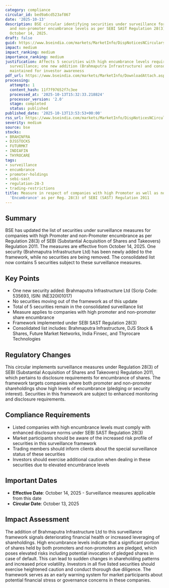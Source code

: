 ```yaml
---
category: compliance
circular_id: bed9a6cd523af867
date: '2025-10-13'
description: BSE circular identifying securities under surveillance for high promoter
  and non-promoter encumbrance levels as per SEBI SAST Regulation 28(3), effective
  October 14, 2025.
draft: false
guid: https://www.bseindia.com/markets/MarketInfo/DispNoticesNCirculars.aspx?Noticeid={BD0223F4-F329-4772-B4E5-4FFBEDFA0F25}&noticeno=20251013-54&dt=10/13/2025&icount=54&totcount=62&flag=0
impact: medium
impact_ranking: medium
importance_ranking: medium
justification: Affects 5 securities with high encumbrance levels requiring enhanced
  surveillance; one new addition (Brahmaputra Infrastructure) and consolidated list
  maintained for investor awareness
pdf_url: https://www.bseindia.com/markets/MarketInfo/DownloadAttach.aspx?id=20251013-54&attachedId=71827c98-cf50-473d-8365-c23e7a7496b6
processing:
  attempts: 1
  content_hash: 11f7f97652f7c3ee
  processed_at: '2025-10-13T15:32:33.218824'
  processor_version: '2.0'
  stage: completed
  status: published
published_date: '2025-10-13T13:53:53+00:00'
rss_url: https://www.bseindia.com/markets/MarketInfo/DispNoticesNCirculars.aspx?Noticeid={BD0223F4-F329-4772-B4E5-4FFBEDFA0F25}&noticeno=20251013-54&dt=10/13/2025&icount=54&totcount=62&flag=0
severity: medium
source: bse
stocks:
- BRAHINFRA
- DJSSTOCKS
- FUTURMKT
- INDIAFIN
- THYROCARE
tags:
- surveillance
- encumbrance
- promoter-holdings
- sebi-sast
- regulation-28-3
- trading-restrictions
title: Measure in respect of companies with high Promoter as well as non-Promoter
  'Encumbrance' as per Reg. 28(3) of SEBI (SAST) Regulation 2011
---
```


## Summary

BSE has updated the list of securities under surveillance measures for companies with high Promoter and non-Promoter encumbrance as per Regulation 28(3) of SEBI (Substantial Acquisition of Shares and Takeovers) Regulation 2011. The measures are effective from October 14, 2025. One security (Brahmaputra Infrastructure Ltd) has been newly added to the framework, while no securities are being removed. The consolidated list now contains 5 securities subject to these surveillance measures.

## Key Points

- One new security added: Brahmaputra Infrastructure Ltd (Scrip Code: 535693, ISIN: INE320I01017)
- No securities moving out of the framework as of this update
- Total of 5 securities remain in the consolidated surveillance list
- Measure applies to companies with high promoter and non-promoter share encumbrance
- Framework implemented under SEBI SAST Regulation 28(3)
- Consolidated list includes: Brahmaputra Infrastructure, DJS Stock & Shares, Future Market Networks, India Finsec, and Thyrocare Technologies

## Regulatory Changes

This circular implements surveillance measures under Regulation 28(3) of SEBI (Substantial Acquisition of Shares and Takeovers) Regulation 2011, which pertains to disclosure requirements for encumbrance of shares. The framework targets companies where both promoter and non-promoter shareholdings show high levels of encumbrance (pledging or security interest). Securities in this framework are subject to enhanced monitoring and disclosure requirements.

## Compliance Requirements

- Listed companies with high encumbrance levels must comply with enhanced disclosure norms under SEBI SAST Regulation 28(3)
- Market participants should be aware of the increased risk profile of securities in this surveillance framework
- Trading members should inform clients about the special surveillance status of these securities
- Investors should exercise additional caution when dealing in these securities due to elevated encumbrance levels

## Important Dates

- **Effective Date**: October 14, 2025 - Surveillance measures applicable from this date
- **Circular Date**: October 13, 2025

## Impact Assessment

The addition of Brahmaputra Infrastructure Ltd to this surveillance framework signals deteriorating financial health or increased leveraging of shareholdings. High encumbrance levels indicate that a significant portion of shares held by both promoters and non-promoters are pledged, which poses elevated risks including potential invocation of pledged shares in case of default. This can lead to sudden changes in shareholding patterns and increased price volatility. Investors in all five listed securities should exercise heightened caution and conduct thorough due diligence. The framework serves as an early warning system for market participants about potential financial stress or governance concerns in these companies.